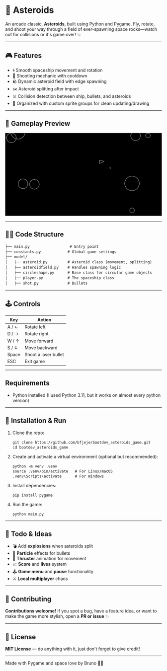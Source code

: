 # 🚀 Asteroids

An arcade classic, **Asteroids**, built using Python and Pygame. Fly, rotate, and shoot your way through a field of ever-spawning space rocks—watch out for collisions or it's game over! 💥

---
## 🎮 Features

- 🌀 Smooth spaceship movement and rotation
- 🔫 Shooting mechanic with cooldown
- 🪨 Dynamic asteroid field with edge spawning
- ✂️ Asteroid splitting after impact
- ☠️ Collision detection between ship, bullets, and asteroids
- 🧠 Organized with custom sprite groups for clean updating/drawing
---
## 📸 Gameplay Preview

![Gameplay](assets/demo.gif)

---
## 🧑‍💻 Code Structure
```markdown
├── main.py                  # Entry point
├── constants.py            # Global game settings
├── model/
│   ├── asteroid.py         # Asteroid class (movement, splitting)
│   ├── asteroidfield.py    # Handles spawning logic
│   ├── circleshape.py      # Base class for circular game objects
│   ├── player.py           # The spaceship class
│   ├── shot.py             # Bullets
```
---
## 🕹️ Controls

| Key | Action | 
|-------|-------|
| A / ← | Rotate left | 
| D / → | Rotate right | 
| W / ↑ | Move forward | 
| S / ↓ | Move backward | 
| Space | Shoot a laser bullet | 
| ESC | Exit game |
---
## Requirements

- Python installed (I used Python 3.11, but it works on almost every python version)

---
## 🔧 Installation & Run
1. Clone the repo:
    ```shell
    git clone https://github.com/bfjeje/bootdev_asteroids_game.git
    cd bootdev_asteroids_game
    ```

2. Create and activate a virtual environment (optional but recommended):
    ```shell
    python -m venv .venv
    source .venv/bin/activate   # For Linux/macOS
    .venv\Scripts\activate      # For Windows
    ```

3. Install dependencies:
    ```shell
    pip install pygame
    ```

4. Run the game:
    ```shell
    python main.py
    ```
---
## 🗿 Todo & Ideas
- 💣 Add **explosions** when asteroids split
- 🧬 **Particle** effects for bullets
- 🚀 **Thruster** animation for movement
- 📈 **Score** and **lives** system
- 🕹️ **Game menu** and **pause** functionality
- ⚔️ **Local multiplayer** chaos

---
## 🤝 Contributing
**Contributions welcome!** If you spot a bug, have a feature idea, or want to make the game more stylish, open a **PR or issue** ✨

---
## 📜 License
**MIT License** — do anything with it, just don't forget to give credit!

---
Made with Pygame and space love by Bruno 👨‍🚀
